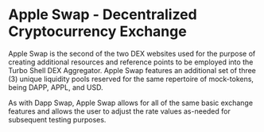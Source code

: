 # Apple Swap - Decentralized Cryptocurrency Exchange

Apple Swap is the second of the two DEX websites used for the purpose of creating additional resources and reference points to be employed into the Turbo Shell DEX Aggregator. Apple Swap features an additional set of three (3) unique liquidity pools reserved for the same repertoire of mock-tokens, being DAPP, APPL, and USD.

As with Dapp Swap, Apple Swap allows for all of the same basic exchange features and allows the user to adjust the rate values as-needed for subsequent testing purposes.